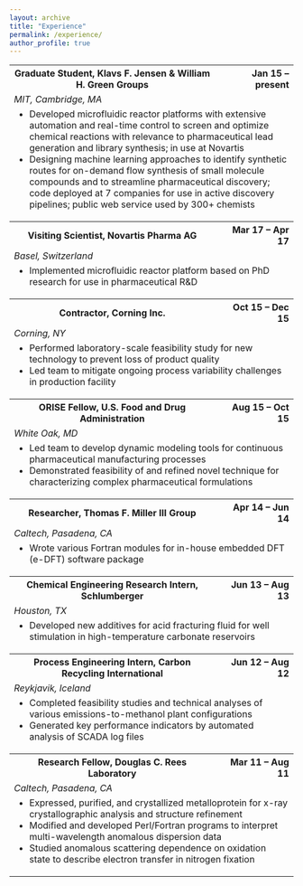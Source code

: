 ```yaml
---
layout: archive
title: "Experience"
permalink: /experience/
author_profile: true
---
```


<table width="90%">
  
<tr>
	<th>Graduate Student, Klavs F. Jensen &amp; William H. Green Groups</th>
	<th style="text-align:right">Jan 15 – present</th>
</tr>
<tr><td colspan="2"><em>MIT, Cambridge, MA</em></td></tr>
<tr><td colspan="2">
<ul style="margin-top:0px; padding-top:0px">
	<li>Developed microfluidic reactor platforms with extensive automation and real-time control to screen and optimize chemical reactions with relevance to pharmaceutical lead generation and library synthesis; in use at Novartis
</li>
	<li>Designing machine learning approaches to identify synthetic routes for on-demand flow synthesis of small molecule compounds and to streamline pharmaceutical discovery; code deployed at 7 companies for use in active discovery pipelines; public web service used by 300+ chemists
</li>
</ul>
</td></tr>


<tr>
	<th>Visiting Scientist, Novartis Pharma AG</th>
	<th style="text-align:right">Mar 17 – Apr 17</th>
</tr>
<tr><td colspan="2"><em>Basel, Switzerland</em></td></tr>
<tr><td colspan="2">
<ul style="margin-top:0px; padding-top:0px">
	<li>Implemented microfluidic reactor platform based on PhD research for use in pharmaceutical R&amp;D</li>
</ul>
</td></tr>


<tr>
	<th>Contractor, Corning Inc.</th>
	<th style="text-align:right">Oct 15 – Dec 15</th>
</tr>
<tr><td colspan="2"><em>Corning, NY</em></td></tr>
<tr><td colspan="2">
<ul style="margin-top:0px; padding-top:0px">
	<li>Performed laboratory-scale feasibility study for new technology to prevent loss of product quality</li>
	<li>Led team to mitigate ongoing process variability challenges in production facility</li>
</ul>
</td></tr>


<tr>
	<th>ORISE Fellow, U.S. Food and Drug Administration</th>
	<th style="text-align:right">Aug 15 – Oct 15</th>
</tr>
<tr><td colspan="2"><em>White Oak, MD</em></td></tr>
<tr><td colspan="2">
<ul style="margin-top:0px; padding-top:0px">
	<li>Led team to develop dynamic modeling tools for continuous pharmaceutical manufacturing processes</li>
	<li>Demonstrated feasibility of and refined novel technique for characterizing complex pharmaceutical formulations</li>
</ul>
</td></tr>


<tr>
	<th>Researcher, Thomas F. Miller III Group</th>
	<th style="text-align:right">Apr 14 – Jun 14</th>
</tr>
<tr><td colspan="2"><em>Caltech, Pasadena, CA</em></td></tr>
<tr><td colspan="2">
<ul style="margin-top:0px; padding-top:0px">
	<li>Wrote various Fortran modules for in-house embedded DFT (e-DFT) software package </li>
</ul>
</td></tr>


<tr>
	<th>Chemical Engineering Research Intern, Schlumberger</th>
	<th style="text-align:right">Jun 13 – Aug 13</th>
</tr>
<tr><td colspan="2"><em>Houston, TX</em></td></tr>
<tr><td colspan="2">
<ul style="margin-top:0px; padding-top:0px">
	<li>Developed new additives for acid fracturing fluid for well stimulation in high-temperature carbonate reservoirs</li>
</ul>
</td></tr>


<tr>
	<th>Process Engineering Intern, Carbon Recycling International</th>
	<th style="text-align:right">Jun 12 – Aug 12</th>
</tr>
<tr><td colspan="2"><em>Reykjavik, Iceland</em></td></tr>
<tr><td colspan="2">
<ul style="margin-top:0px; padding-top:0px">
	<li>Completed feasibility studies and technical analyses of various emissions-to-methanol plant configurations</li>
	<li>Generated key performance indicators by automated analysis of SCADA log files</li>
</ul>
</td></tr>


<tr>
	<th>Research Fellow, Douglas C. Rees Laboratory</th>
	<th style="text-align:right">Mar 11 – Aug 11</th>
</tr>
<tr><td colspan="2"><em>Caltech, Pasadena, CA</em></td></tr>
<tr><td colspan="2">
<ul style="margin-top:0px; padding-top:0px">
	<li>Expressed, purified, and crystallized metalloprotein for x-ray crystallographic analysis and structure refinement </li>
	<li>Modified and developed Perl/Fortran programs to interpret multi-wavelength anomalous dispersion data</li>
	<li>Studied anomalous scattering dependence on oxidation state to describe electron transfer in nitrogen fixation</li>
</ul>
</td></tr>


</table>


